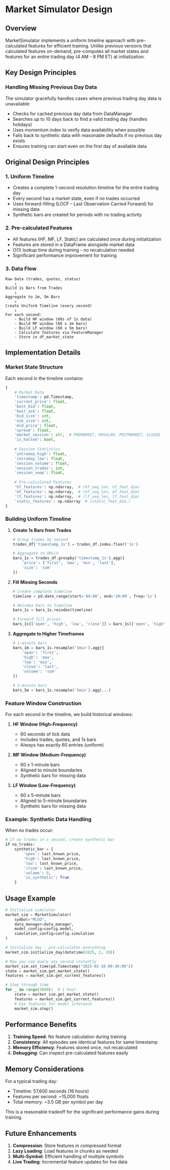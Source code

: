 # Market Simulator Design

## Overview

MarketSimulator implements a uniform timeline approach with pre-calculated features for efficient training. Unlike previous versions that calculated features on-demand, pre-computes all market states and features for an entire trading day (4 AM - 8 PM ET) at initialization.

## Key Design Principles

### Handling Missing Previous Day Data
The simulator gracefully handles cases where previous trading day data is unavailable:
- Checks for cached previous day data from DataManager
- Searches up to 10 days back to find a valid trading day (handles holidays)
- Uses momentum index to verify data availability when possible
- Falls back to synthetic data with reasonable defaults if no previous day exists
- Ensures training can start even on the first day of available data

## Original Design Principles

### 1. Uniform Timeline
- Creates a complete 1-second resolution timeline for the entire trading day
- Every second has a market state, even if no trades occurred
- Uses forward-filling (LOCF - Last Observation Carried Forward) for missing data
- Synthetic bars are created for periods with no trading activity

### 2. Pre-calculated Features
- All features (HF, MF, LF, Static) are calculated once during initialization
- Features are stored in a DataFrame alongside market data
- O(1) lookup time during training - no recalculation needed
- Significant performance improvement for training

### 3. Data Flow
```
Raw Data (trades, quotes, status) 
    ↓
Build 1s Bars from Trades
    ↓
Aggregate to 1m, 5m Bars
    ↓
Create Uniform Timeline (every second)
    ↓
For each second:
    - Build HF window (60s of 1s data)
    - Build MF window (60 x 1m bars)
    - Build LF window (60 x 5m bars)
    - Calculate features via FeatureManager
    - Store in df_market_state
```

## Implementation Details

### Market State Structure
Each second in the timeline contains:
```python
{
    # Market Data
    'timestamp': pd.Timestamp,
    'current_price': float,
    'best_bid': float,
    'best_ask': float,
    'bid_size': int,
    'ask_size': int,
    'mid_price': float,
    'spread': float,
    'market_session': str,  # PREMARKET, REGULAR, POSTMARKET, CLOSED
    'is_halted': bool,
    
    # Session Statistics
    'intraday_high': float,
    'intraday_low': float,
    'session_volume': float,
    'session_trades': int,
    'session_vwap': float,
    
    # Pre-calculated Features
    'hf_features': np.ndarray,  # (hf_seq_len, hf_feat_dim)
    'mf_features': np.ndarray,  # (mf_seq_len, mf_feat_dim)
    'lf_features': np.ndarray,  # (lf_seq_len, lf_feat_dim)
    'static_features': np.ndarray  # (static_feat_dim,)
}
```

### Building Uniform Timeline

1. **Create 1s Bars from Trades**
   ```python
   # Group trades by second
   trades_df['timestamp_1s'] = trades_df.index.floor('1s')
   
   # Aggregate to OHLCV
   bars_1s = trades_df.groupby('timestamp_1s').agg({
       'price': ['first', 'max', 'min', 'last'],
       'size': 'sum'
   })
   ```

2. **Fill Missing Seconds**
   ```python
   # Create complete timeline
   timeline = pd.date_range(start='04:00', end='20:00', freq='1s')
   
   # Reindex bars to timeline
   bars_1s = bars_1s.reindex(timeline)
   
   # Forward fill prices
   bars_1s[['open', 'high', 'low', 'close']] = bars_1s[['open', 'high', 'low', 'close']].ffill()
   ```

3. **Aggregate to Higher Timeframes**
   ```python
   # 1-minute bars
   bars_1m = bars_1s.resample('1min').agg({
       'open': 'first',
       'high': 'max',
       'low': 'min',
       'close': 'last',
       'volume': 'sum'
   })
   
   # 5-minute bars
   bars_5m = bars_1s.resample('5min').agg(...)
   ```

### Feature Window Construction

For each second in the timeline, we build historical windows:

1. **HF Window (High-Frequency)**
   - 60 seconds of tick data
   - Includes trades, quotes, and 1s bars
   - Always has exactly 60 entries (uniform)

2. **MF Window (Medium-Frequency)**
   - 60 x 1-minute bars
   - Aligned to minute boundaries
   - Synthetic bars for missing data

3. **LF Window (Low-Frequency)**
   - 60 x 5-minute bars
   - Aligned to 5-minute boundaries
   - Synthetic bars for missing data

### Example: Synthetic Data Handling

When no trades occur:
```python
# If no trades in a second, create synthetic bar
if no_trades:
    synthetic_bar = {
        'open': last_known_price,
        'high': last_known_price,
        'low': last_known_price,
        'close': last_known_price,
        'volume': 0,
        'is_synthetic': True
    }
```

## Usage Example

```python
# Initialize simulator
market_sim = MarketSimulator(
    symbol="MLGO",
    data_manager=data_manager,
    model_config=config.model,
    simulation_config=config.simulation
)

# Initialize day - pre-calculates everything
market_sim.initialize_day(datetime(2025, 2, 10))

# Now you can query any second instantly
market_sim.set_time(pd.Timestamp("2025-02-10 09:30:00"))
state = market_sim.get_market_state()
features = market_sim.get_current_features()

# Step through time
for _ in range(3600):  # 1 hour
    state = market_sim.get_market_state()
    features = market_sim.get_current_features()
    # Use features for model inference
    market_sim.step()
```

## Performance Benefits

1. **Training Speed**: No feature calculation during training
2. **Consistency**: All episodes see identical features for same timestamp
3. **Memory Efficiency**: Features stored once, not recalculated
4. **Debugging**: Can inspect pre-calculated features easily

## Memory Considerations

For a typical trading day:
- Timeline: 57,600 seconds (16 hours)
- Features per second: ~15,000 floats
- Total memory: ~3.5 GB per symbol per day

This is a reasonable tradeoff for the significant performance gains during training.

## Future Enhancements

1. **Compression**: Store features in compressed format
2. **Lazy Loading**: Load features in chunks as needed
3. **Multi-Symbol**: Efficient handling of multiple symbols
4. **Live Trading**: Incremental feature updates for live data